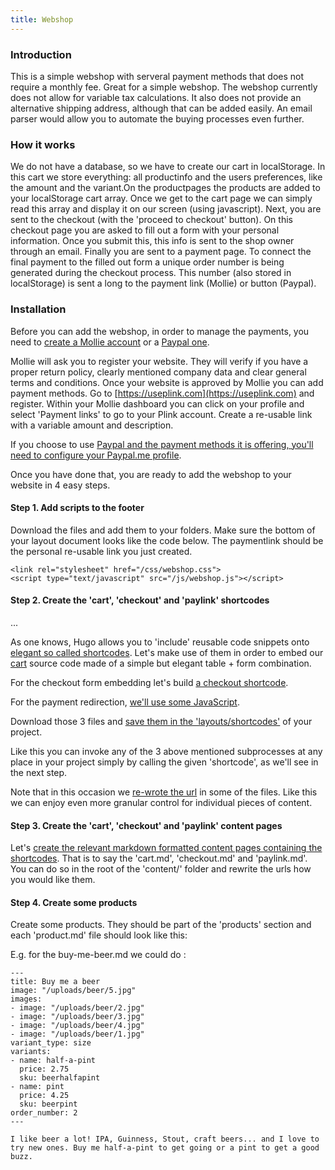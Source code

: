 ```yaml
---
title: Webshop
---
```


### Introduction

This is a simple webshop with serveral payment methods that does not require a monthly fee. Great for a simple webshop. The webshop currently does not allow for variable tax calculations. It also does not provide an alternative shipping address, although that can be added easily. An email parser would allow you to automate the buying processes even further.

### How it works

We do not have a database, so we have to create our cart in localStorage. In this cart we store everything: all productinfo and the users preferences, like the amount and the variant.On the productpages the products are added to your localStorage cart array. Once we get to the cart page we can simply read this array and display it on our screen (using javascript). Next, you are sent to the checkout (with the 'proceed to checkout' button). On this checkout page you are asked to fill out a form with your personal information. Once you submit this, this info is sent to the shop owner through an email. Finally you are sent to a payment page. To connect the final payment to the filled out form a unique order number is being generated during the checkout process. This number (also stored in localStorage) is sent a long to the payment link (Mollie) or button (Paypal).

### Installation

Before you can add the webshop, in order to manage the payments, you need to [create a Mollie account](https://www.mollie.com) or a [Paypal one](https://paypal.com). 

Mollie will ask you to register your website. They will verify if you have a proper return policy, clearly mentioned company data and clear general terms and conditions. Once your
website is approved by Mollie you can add payment methods. Go to [https://useplink.com](https://useplink.com) and register. Within your Mollie dashboard you can click on your
profile and select 'Payment links' to go to your Plink account. Create a re-usable link with a variable amount and description. 

If you choose to use [Paypal and the payment methods it is offering, you'll need to configure your Paypal.me profile](https://paypal.me).

Once you have done that, you are ready to add the webshop to your website in 4 easy steps.

#### Step 1. Add scripts to the footer

Download the files and add them to your folders. Make sure the bottom of your layout document looks like the code below. The paymentlink should be the personal re-usable link you just created. 

```
<link rel="stylesheet" href="/css/webshop.css">
<script type="text/javascript" src="/js/webshop.js"></script>
```

#### Step 2. Create the 'cart', 'checkout' and 'paylink' shortcodes
	
...

As one knows, Hugo allows you to 'include' reusable code snippets onto [elegant so called shortcodes](https://gohugo.io/templates/shortcode-templates/). Let's make use of
them in order to embed our [cart](https://github.com/jhvanderschee/hugocodex/blob/main/layouts/shortcodes/cart.html) source code made of a simple but elegant table + form combination.

For the checkout form embedding let's build [a checkout shortcode](https://github.com/jhvanderschee/hugocodex/blob/main/layouts/shortcodes/checkout.html).

For the payment redirection, [we'll use some JavaScript](https://github.com/jhvanderschee/hugocodex/blob/main/layouts/shortcodes/paypal-buttons.html).

Download those 3 files and [save them in the 'layouts/shortcodes'](https://github.com/jhvanderschee/hugocodex/blob/main/layouts/shortcodes/)  of your project.

Like this you can invoke any of the 3 above mentioned subprocesses at any place in your project simply by calling the given 'shortcode', as we'll see in the next step.

Note that in this occasion we [re-wrote the url](https://gohugo.io/content-management/urls/#set-url-in-front-matter) in some of the files. Like this we can enjoy even more granular control for individual pieces of content.


#### Step 3. Create the 'cart', 'checkout' and 'paylink' content pages

Let's [create the relevant markdown formatted content pages containing the shortcodes](https://github.com/jhvanderschee/hugocodex/blob/main/content/en). That is to say the
'cart.md', 'checkout.md'  and 'paylink.md'. You can do so in the root of the 'content/' folder and rewrite the urls how you would like them.

#### Step 4. Create some products

Create some products. They should be part of the 'products' section and each 'product.md' file should look like this:

E.g. for the buy-me-beer.md we could do :

```
---
title: Buy me a beer
image: "/uploads/beer/5.jpg"
images:
- image: "/uploads/beer/2.jpg"
- image: "/uploads/beer/3.jpg"
- image: "/uploads/beer/4.jpg"
- image: "/uploads/beer/1.jpg"
variant_type: size
variants:
- name: half-a-pint
  price: 2.75
  sku: beerhalfapint
- name: pint
  price: 4.25
  sku: beerpint
order_number: 2
---

I like beer a lot! IPA, Guinness, Stout, craft beers... and I love to try new ones. Buy me half-a-pint to get going or a pint to get a good buzz.
```
